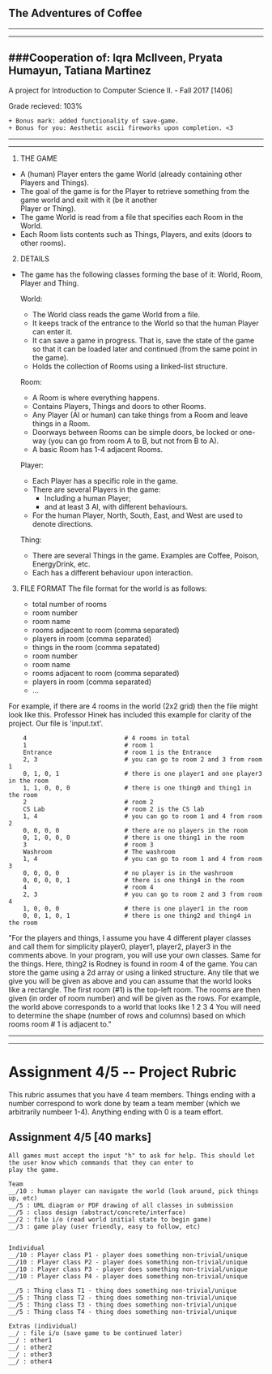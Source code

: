 ## The Adventures of Coffee
  -------------------------------------------------------------------------------------------------
  -------------------------------------------------------------------------------------------------
  ###Cooperation of: Iqra McIlveen, Pryata Humayun, Tatiana Martinez
  -----------------------------
  A project for Introduction to Computer Science II. - Fall 2017 [1406] 
  
  Grade recieved: 103% 
  
    + Bonus mark: added functionality of save-game.
    + Bonus for you: Aesthetic ascii fireworks upon completion. <3
  -------------------------------------------------------------------------------------------------
  -------------------------------------------------------------------------------------------------
  
1. THE GAME
- A (human) Player enters the game World (already containing other Players and Things). 
- The goal of the game is for the Player to retrieve something from the game world and exit with it (be it another    
  Player or Thing).
- The game World is read from a file that specifies each Room in the World. 
- Each Room lists contents such as Things, Players, and exits (doors to other rooms).

2. DETAILS
- The game has the following classes forming the base of it: World, Room, Player and Thing.
  
  World: 
  
    - The World class reads the game World from a file. 
    - It keeps track of the entrance to the World so that the human Player can enter it.
    - It can save a game in progress. That is, save the state of the game so that it can be loaded later
      and continued (from the same point in the game). 
    - Holds the collection of Rooms using a linked-list structure.
    
  Room: 
  
    - A Room is where everything happens. 
    - Contains Players, Things and doors to other Rooms. 
    - Any Player (AI or human) can take things from a Room and leave things in a Room. 
    - Doorways between Rooms can be simple doors, be locked or one-way (you can go from room A to B, but not from B to A). 
    - A basic Room has 1-4 adjacent Rooms.
    
  Player: 
  
    - Each Player has a specific role in the game. 
    - There are several Players in the game: 
      - Including a human Player; 
      - and at least 3 AI, with different behaviours.
    - For the human Player, North, South, East, and West are used to denote directions.
    
  Thing: 
  
    - There are several Things in the game. Examples are Coffee, Poison, EnergyDrink, etc. 
    - Each has a different behaviour upon interaction.
    
3. FILE FORMAT
  The file format for the world is as follows:
  
      - total number of rooms
      - room number
      - room name
      - rooms adjacent to room (comma separated)
      - players in room (comma separated)
      - things in the room (comma sepatated)
      - room number
      - room name
      - rooms adjacent to room (comma separated)
      - players in room (comma separated)
      - ...
      
  For example, if there are 4 rooms in the world (2x2 grid) then the file might look like this. 
  Professor Hinek has included this example for clarity of the project. Our file is 'input.txt'.
  
        4                           # 4 rooms in total
        1                           # room 1
        Entrance                    # room 1 is the Entrance
        2, 3                        # you can go to room 2 and 3 from room 1
        0, 1, 0, 1                  # there is one player1 and one player3 in the room
        1, 1, 0, 0, 0               # there is one thing0 and thing1 in the room
        2                           # room 2
        CS Lab                      # room 2 is the CS lab
        1, 4                        # you can go to room 1 and 4 from room 2
        0, 0, 0, 0                  # there are no players in the room
        0, 1, 0, 0, 0               # there is one thing1 in the room
        3                           # room 3
        Washroom                    # The washroom
        1, 4                        # you can go to room 1 and 4 from room 3
        0, 0, 0, 0                  # no player is in the washroom
        0, 0, 0, 0, 1               # there is one thing4 in the room
        4                           # room 4
        2, 3                        # you can go to room 2 and 3 from room 4
        1, 0, 0, 0                  # there is one player1 in the room
        0, 0, 1, 0, 1               # there is one thing2 and thing4 in the room
        
        
  "For the players and things, I assume you have 4 different player classes and call them for
  simplicity player0, player1, player2, player3 in the comments above. In your program, you will use
  your own classes. Same for the things. Here, thing2 is Rodney is found in room 4 of the game.
  You can store the game using a 2d array or using a linked structure. Any tile that we give you
  will be given as above and you can assume that the world looks like a rectangle. The first room
  (#1) is the top-left room. The rooms are then given (in order of room number) and will be given
  as the rows. For example, the world above corresponds to a world that looks like
  1 2
  3 4
  You will need to determine the shape (number of rows and columns) based on which rooms
  room # 1 is adjacent to."
  
  -------------------------------------------------------------------------------------------------
  -------------------------------------------------------------------------------------------------
  
Assignment 4/5 -- Project Rubric
================================

This rubric assumes that you have 4 team members. Things ending with a number correspond to work done by team a team member (which we arbitrarily numbeer 1-4). Anything ending with 0 is a team effort.

Assignment 4/5 [40 marks]
-------------------------

    All games must accept the input "h" to ask for help. This should let the user know which commands that they can enter to 
    play the game.

    Team
    __/10 : human player can navigate the world (look around, pick things up, etc)
    __/5 : UML diagram or PDF drawing of all classes in submission
    __/5 : class design (abstract/concrete/interface) 
    __/2 : file i/o (read world initial state to begin game)
    __/3 : game play (user friendly, easy to follow, etc)


    Individual
    __/10 : Player class P1 - player does something non-trivial/unique
    __/10 : Player class P2 - player does something non-trivial/unique
    __/10 : Player class P3 - player does something non-trivial/unique
    __/10 : Player class P4 - player does something non-trivial/unique

    __/5 : Thing class T1 - thing does something non-trivial/unique
    __/5 : Thing class T2 - thing does something non-trivial/unique
    __/5 : Thing class T3 - thing does something non-trivial/unique
    __/5 : Thing class T4 - thing does something non-trivial/unique

    Extras (individual)
    __/ : file i/o (save game to be continued later)
    __/ : other1
    __/ : other2
    __/ : other3
    __/ : other4
